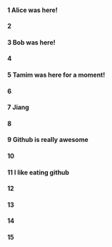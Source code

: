 #### 1 Alice was here!
#### 2
#### 3 Bob was here!
#### 4
#### 5 Tamim was here for a moment!
#### 6
#### 7 Jiang
#### 8
#### 9 Github is really awesome
#### 10
#### 11 I like eating github
#### 12
#### 13
#### 14
#### 15